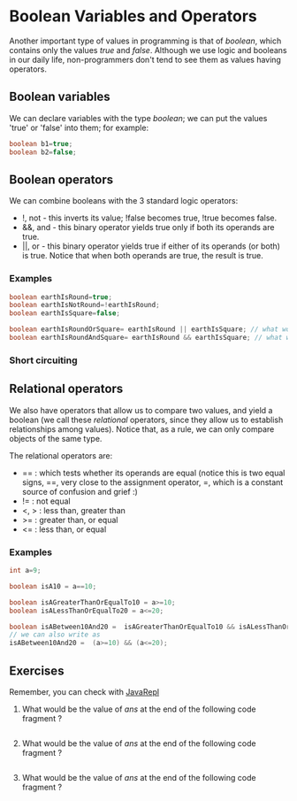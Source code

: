 Boolean Variables and Operators
===

Another important type of values in programming is that of *boolean*, which contains only the values *true* and *false*. Although we use logic and booleans in our daily life, non-programmers don't tend to see them as values having operators.

## Boolean variables

We can declare variables with the type *boolean*; we can put the values 'true' or 'false' into them; for example:
```java
boolean b1=true;
boolean b2=false;
```

## Boolean operators

We can combine booleans with the 3 standard logic operators:
* !, not - this inverts its value; !false becomes true, !true becomes false.
* &&, and - this binary operator yields true only if both its operands are true.
* ||, or - this binary operator yields true if either of its operands (or both) is true. Notice that when both operands are true, the result is true.

### Examples
```java
boolean earthIsRound=true;
boolean earthIsNotRound=!earthIsRound;
boolean earthIsSquare=false;

boolean earthIsRoundOrSquare= earthIsRound || earthIsSquare; // what would be the value ?
boolean earthIsRoundAndSquare= earthIsRound && earthIsSquare; // what would be the value ?
```

### Short circuiting

## Relational operators

We also have operators that allow us to compare two values, and yield a boolean (we call these *relational* operators, since they allow us to establish relationships among values). Notice that, as a rule, we can only compare objects of the same type.

The relational operators are:
+ == : which tests whether its operands are equal (notice this is two equal signs, ==, very close to the assignment operator, =, which is a constant source of confusion and grief :)
+  != : not equal
+ <, > : less than, greater than 
+ \>= : greater than, or equal
+ <= : less than, or equal 

### Examples

```java
int a=9;

boolean isA10 = a==10;

boolean isAGreaterThanOrEqualTo10 = a>=10;
boolean isALessThanOrEqualTo20 = a<=20;

boolean isABetween10And20 =  isAGreaterThanOrEqualTo10 && isALessThanOrEqualTo20;
// we can also write as
isABetween10And20 =  (a>=10) && (a<=20);
```
## Exercises
Remember, you can check with [JavaRepl](http://javarepl.com)
 
1. What would be the value of *ans* at the end of the following code fragment ?
    ```java
    
    ```
 
2. What would be the value of *ans* at the end of the following code fragment ?
    ```java
    
    ```
3. What would be the value of *ans* at the end of the following code fragment ?
    ```java
    
    ```
 